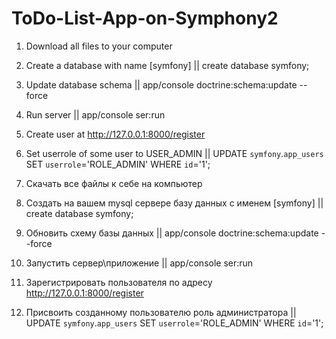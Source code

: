 # ToDo-List-App-on-Symphony2

1. Download all files to your computer
2. Create a database with name [symfony]  ||   create database symfony;
3. Update database schema  ||  app/console doctrine:schema:update --force
4. Run server  ||  app/console ser:run
5. Create user at http://127.0.0.1:8000/register
6. Set userrole of some user to USER_ADMIN ||  UPDATE `symfony`.`app_users` SET `userrole`='ROLE_ADMIN' WHERE `id`='1';

1. Скачать все файлы к себе на компьютер
2. Создать на вашем mysql сервере базу данных с именем [symfony]  ||   create database symfony;
3. Обновить схему базы данных  ||  app/console doctrine:schema:update --force
4. Запустить сервер\приложение  ||  app/console ser:run
5. Зарегистрировать пользователя по адресу http://127.0.0.1:8000/register
6. Присвоить созданному пользователю роль администратора  ||  UPDATE `symfony`.`app_users` SET `userrole`='ROLE_ADMIN' WHERE `id`='1';
